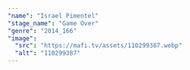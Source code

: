 ```yaml
---
"name": "Israel Pimentel"
"stage_name": "Game Over"
"genre": "2014_166"
"image":
  "src": "https://mafi.tv/assets/110299387.webp"
  "alt": "110299387"
---
```

